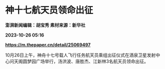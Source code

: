 # 神十七航天员领命出征
**澎湃新闻编辑：胡宝秀 素材来源：新华社**

**2023-10-26 05:16**

**https://m.thepaper.cn/detail/25069497**

10月26日上午，神舟十七号载人飞行任务航天员乘组出征仪式在酒泉卫星发射中心问天阁圆梦园广场举行，汤洪波、唐胜杰、江新林3名航天员领命出征。